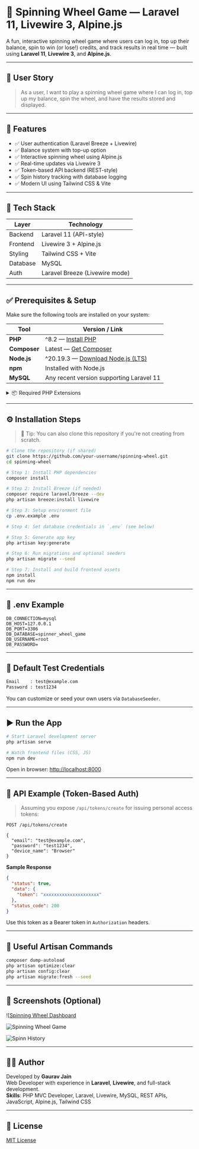 # 🎯 Spinning Wheel Game — Laravel 11, Livewire 3, Alpine.js

A fun, interactive spinning wheel game where users can log in, top up their balance, spin to win (or lose!) credits, and track results in real time — built using **Laravel 11**, **Livewire 3**, and **Alpine.js**.

---

## 📖 User Story

> As a user, I want to play a spinning wheel game where I can log in, top up my balance, spin the wheel, and have the results stored and displayed.

---

## 🚀 Features

- ✅ User authentication (Laravel Breeze + Livewire)
- ✅ Balance system with top-up option
- ✅ Interactive spinning wheel using Alpine.js
- ✅ Real-time updates via Livewire 3
- ✅ Token-based API backend (REST-style)
- ✅ Spin history tracking with database logging
- ✅ Modern UI using Tailwind CSS & Vite

---

## 🧱 Tech Stack

| Layer     | Technology                     |
|-----------|--------------------------------|
| Backend   | Laravel 11 (API-style)         |
| Frontend  | Livewire 3 + Alpine.js         |
| Styling   | Tailwind CSS + Vite            |
| Database  | MySQL                          |
| Auth      | Laravel Breeze (Livewire mode) |

---

## ✅ Prerequisites & Setup

Make sure the following tools are installed on your system:

| Tool       | Version / Link                                                                 |
|------------|----------------------------------------------------------------------------------|
| **PHP**    | ^8.2 — [Install PHP](https://www.php.net/downloads)                            |
| **Composer** | Latest — [Get Composer](https://getcomposer.org/download/)                   |
| **Node.js** | ^20.19.3 — [Download Node.js (LTS)](https://nodejs.org/)                      |
| **npm**     | Installed with Node.js                                                         |
| **MySQL**   | Any recent version supporting Laravel 11                                       |

<details>
<summary>📦 Required PHP Extensions</summary>

```
openssl, pdo, mbstring, tokenizer, xml, ctype, json, bcmath, fileinfo
```
</details>

---

## ⚙️ Installation Steps

> 📝 Tip: You can also clone this repository if you're not creating from scratch.

```bash
# Clone the repository (if shared)
git clone https://github.com/your-username/spinning-wheel.git
cd spinning-wheel

# Step 1: Install PHP dependencies
composer install

# Step 2: Install Breeze (if needed)
composer require laravel/breeze --dev
php artisan breeze:install livewire

# Step 3: Setup environment file
cp .env.example .env

# Step 4: Set database credentials in `.env` (see below)

# Step 5: Generate app key
php artisan key:generate

# Step 6: Run migrations and optional seeders
php artisan migrate --seed

# Step 7: Install and build frontend assets
npm install
npm run dev
```

---

## 🔑 .env Example

```dotenv
DB_CONNECTION=mysql
DB_HOST=127.0.0.1
DB_PORT=3306
DB_DATABASE=spinner_wheel_game
DB_USERNAME=root
DB_PASSWORD=
```

---

## 🧪 Default Test Credentials

```bash
Email    : test@example.com
Password : test1234
```

You can customize or seed your own users via `DatabaseSeeder`.

---

## ▶️ Run the App

```bash
# Start Laravel development server
php artisan serve

# Watch frontend files (CSS, JS)
npm run dev
```

Open in browser: [http://localhost:8000](http://localhost:8000)

---

## 🔁 API Example (Token-Based Auth)

> Assuming you expose `/api/tokens/create` for issuing personal access tokens:

```http
POST /api/tokens/create

{
  "email": "test@example.com",
  "password": "test1234",
  "device_name": "Browser"
}
```

**Sample Response**
```json
{
  "status": true,
  "data": {
    "token": "xxxxxxxxxxxxxxxxxxxxx"
  },
  "status_code": 200
}
```

Use this token as a Bearer token in `Authorization` headers.

---

## 🧹 Useful Artisan Commands

```bash
composer dump-autoload
php artisan optimize:clear
php artisan config:clear
php artisan migrate:fresh --seed
```

---

## 📸 Screenshots (Optional)

![[Spinning Wheel Dashboard](https://github.com/Gauravj03/spinner-wheel-game/tree/main/public/images/spinner_dashboard.png)

![Spinning Wheel Game](https://github.com/Gauravj03/spinner-wheel-game/tree/main/public/images/spinner_wheel_game.png)

![Spinn History](https://github.com/Gauravj03/spinner-wheel-game/tree/main/public/images/spinner_history.png)

---

## 👨‍💻 Author

Developed by **Gaurav Jain**  
Web Developer with experience in **Laravel**, **Livewire**, and full-stack development.  
**Skills**: PHP MVC Developer, Laravel, Livewire, MySQL, REST APIs, JavaScript, Alpine.js, Tailwind CSS


---

## 📄 License

[MIT License](LICENSE)